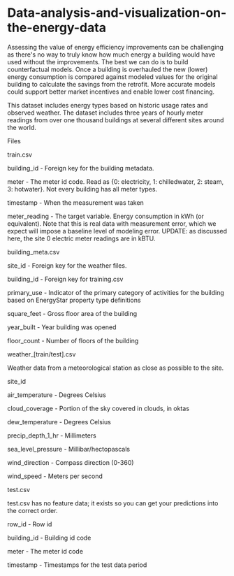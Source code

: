 # Data-analysis-and-visualization-on-the-energy-data

Assessing the value of energy efficiency improvements can be challenging as there's no way to truly know how much energy a building would have used without the improvements. The best we can do is to build counterfactual models. Once a building is overhauled the new (lower) energy consumption is compared against modeled values for the original building to calculate the savings from the retrofit. More accurate models could support better market incentives and enable lower cost financing.

This dataset includes energy types based on historic usage rates and observed weather. The dataset includes three years of hourly meter readings from over one thousand buildings at several different sites around the world.

Files

train.csv

building_id - Foreign key for the building metadata.

meter - The meter id code. Read as {0: electricity, 1: chilledwater, 2: steam, 3: hotwater}. Not every building has all meter types.

timestamp - When the measurement was taken

meter_reading - The target variable. Energy consumption in kWh (or equivalent). Note that this is real data with measurement error, which we expect will impose a baseline level of modeling error. UPDATE: as discussed here, the site 0 electric meter readings are in kBTU.

building_meta.csv

site_id - Foreign key for the weather files.

building_id - Foreign key for training.csv

primary_use - Indicator of the primary category of activities for the building based on EnergyStar property type definitions

square_feet - Gross floor area of the building

year_built - Year building was opened

floor_count - Number of floors of the building

weather_[train/test].csv

Weather data from a meteorological station as close as possible to the site.

site_id

air_temperature - Degrees Celsius

cloud_coverage - Portion of the sky covered in clouds, in oktas

dew_temperature - Degrees Celsius

precip_depth_1_hr - Millimeters

sea_level_pressure - Millibar/hectopascals

wind_direction - Compass direction (0-360)

wind_speed - Meters per second

test.csv

test.csv has no feature data; it exists so you can get your predictions into the correct order.

row_id - Row id 

building_id - Building id code

meter - The meter id code

timestamp - Timestamps for the test data period
